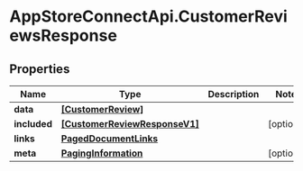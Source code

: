# AppStoreConnectApi.CustomerReviewsResponse

## Properties

Name | Type | Description | Notes
------------ | ------------- | ------------- | -------------
**data** | [**[CustomerReview]**](CustomerReview.md) |  | 
**included** | [**[CustomerReviewResponseV1]**](CustomerReviewResponseV1.md) |  | [optional] 
**links** | [**PagedDocumentLinks**](PagedDocumentLinks.md) |  | 
**meta** | [**PagingInformation**](PagingInformation.md) |  | [optional] 



